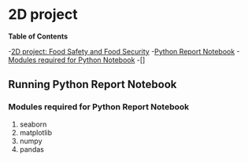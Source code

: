 # 2D project
**Table of Contents**

-[2D project: Food Safety and Food Security](#2d-project)
    -[Python Report Notebook](#running-python-report-notebook)
        -[Modules required for Python Notebook](#modules-required-for-python-report-notebook)
    -[]


## Running Python Report Notebook

### Modules required for Python Report Notebook
1. seaborn 
2. matplotlib
3. numpy 
4. pandas

## 
